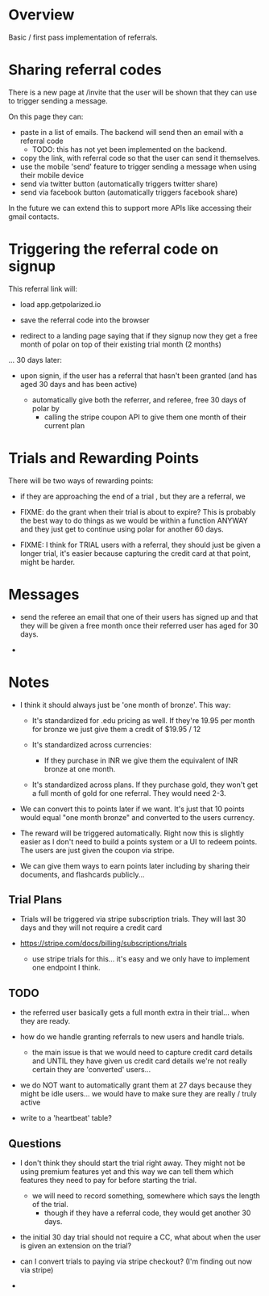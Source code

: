 # Overview

Basic / first pass implementation of referrals.

# Sharing referral codes

There is a new page at /invite that the user will be shown that they can use to trigger sending a message.

On this page they can:

- paste in a list of emails.  The backend will send then an email with a referral code
    - TODO: this has not yet been implemented on the backend.
- copy the link, with referral code so that the user can send it themselves.
- use the mobile 'send' feature to trigger sending a message when using their mobile device
- send via twitter button (automatically triggers twitter share)
- send via facebook button (automatically triggers facebook share)

In the future we can extend this to support more APIs like accessing their gmail contacts.

# Triggering the referral code on signup

This referral link will:

- load app.getpolarized.io

- save the referral code into the browser

- redirect to a landing page saying that if they signup now they get a free month of polar on top of their existing 
  trial month (2 months)
  
... 30 days later:

- upon signin, if the user has a referral that hasn't been granted (and has aged 30 days and has been active)

    - automatically give both the referrer, and referee, free 30 days of polar by
        - calling the stripe coupon API to give them one month of their current plan
        
# Trials and Rewarding Points

There will be two ways of rewarding points:

- if they are approaching the end of a trial , but they are a referral, we

        
- FIXME: do the grant when their trial is about to expire?  This is probably the best way to do things as we 
  would be within a function ANYWAY and they just get to continue using polar for another 60 days.        
        
- FIXME: I think for TRIAL users with a referral, they should just be given a longer trial, it's easier because capturing
  the credit card at that point, might be harder.      
        
# Messages

- send the referee an email that one of their users has signed up and that they will be given a free month 
  once their referred user has aged for 30 days.
        
- 
        
# Notes

- I think it should always just be 'one month of bronze'.  This way:

    - It's standardized for .edu pricing as well.  If they're 19.95 per month for bronze we just give them a credit
      of $19.95 / 12
          
    - It's standardized across currencies:
        - If they purchase in INR we give them the equivalent of INR bronze at one month. 

    - It's standardized across plans.  If they purchase gold, they won't get a full month of gold for one referral.  They 
      would need 2-3.
    
- We can convert this to points later if we want.  It's just that 10 points would equal "one month bronze" and converted
  to the users currency.

- The reward will be triggered automatically.  Right now this is slightly easier as I don't need to build a points 
  system or a UI to redeem points.  The users are just given the coupon via stripe.  

- We can give them ways to earn points later including by sharing their documents, and flashcards publicly... 

## Trial Plans

- Trials will be triggered via stripe subscription trials.  They will last 30 days and they will not require a credit 
  card

 - https://stripe.com/docs/billing/subscriptions/trials
 
    - use stripe trials for this... it's easy and we only have to implement one endpoint I think.

## TODO

- the referred user basically gets a full month extra in their trial... when they are ready.

- how do we handle granting referrals to new users and handle trials.

    - the main issue is that we would need to capture credit card details and UNTIL they have given us credit card 
      details we're not really certain they are 'converted' users...  

- we do NOT want to automatically grant them at 27 days because they might be idle users... we would have to make
  sure they are really / truly active
  
- write to a 'heartbeat' table?

## Questions

- I don't think they should start the trial right away.  They might not be using premium features yet and this way 
  we can tell them which features they need to pay for before starting the trial.
  
    - we will need to record something, somewhere which says the length of the trial.
        - though if they have a referral code, they would get another 30 days.

- the initial 30 day trial should not require a CC, what about when the user is given an extension on the trial?

- can I convert trials to paying via stripe checkout?  (I'm finding out now via stripe)

- 




